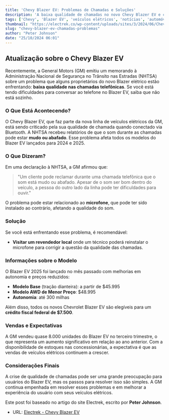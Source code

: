 ```yaml
---
title: 'Chevy Blazer EV: Problemas de Chamadas e Soluções'
description: 'A baixa qualidade de chamadas no novo Chevy Blazer EV e como resolver.'
tags: ['Chevy', 'Blazer EV', 'veículos elétricos', 'notícias', 'automóveis']
thumbnail: "https://electrek.co/wp-content/uploads/sites/3/2024/06/Chevy-2025-Blazer-EV-prices.jpeg?quality=82&strip=all&w=1400"
slug: "chevy-blazer-ev-chamadas-problemas"
author: "Peter Johnson"
date: "25/10/2024 06:01"
---
```


## Atualização sobre o Chevy Blazer EV

Recentemente, a General Motors (GM) emitiu um memorando à Administração Nacional de Segurança no Trânsito nas Estradas (NHTSA) sobre um problema que alguns proprietários do novo Blazer elétrico estão enfrentando: **baixa qualidade nas chamadas telefônicas**. Se você está tendo dificuldades para conversar ao telefone no Blazer EV, saiba que não está sozinho.

### O Que Está Acontecendo?

O Chevy Blazer EV, que faz parte da nova linha de veículos elétricos da GM, está sendo criticado pela sua qualidade de chamada quando conectado via Bluetooth. A NHTSA recebeu relatórios de que o som durante as chamadas pode estar **mudo ou abafado**. Esse problema afeta todos os modelos do Blazer EV lançados para 2024 e 2025.

### O Que Dizeram?

Em uma declaração à NHTSA, a GM afirmou que:  
> "Um cliente pode reclamar durante uma chamada telefônica que o som está mudo ou abafado. Apesar de o som ser bom dentro do veículo, a pessoa do outro lado da linha pode ter dificuldades para ouvir."

O problema pode estar relacionado ao **microfone**, que pode ter sido instalado ao contrário, afetando a qualidade do som.

### Solução

Se você está enfrentando esse problema, é recomendável:
- **Visitar um revendedor local** onde um técnico poderá reinstalar o microfone para corrigir a questão da qualidade das chamadas.

### Informações sobre o Modelo

O Blazer EV 2025 foi lançado no mês passado com melhorias em autonomia e preços reduzidos:
- **Modelo Base** (tração dianteira): a partir de $45.995  
- **Modelo AWD de Menor Preço**: $48.995  
- **Autonomia**: até 300 milhas  

Além disso, todos os novos Chevrolet Blazer EV são elegíveis para um **crédito fiscal federal de $7.500**.

### Vendas e Expectativas

A GM vendeu quase 8.000 unidades do Blazer EV no terceiro trimestre, o que representa um aumento significativo em relação ao ano anterior. Com a disponibilidade de estoques nas concessionárias, a expectativa é que as vendas de veículos elétricos continuem a crescer.

### Considerações Finais

A crise de qualidade de chamadas pode ser uma grande preocupação para usuários do Blazer EV, mas os passos para resolver isso são simples. A GM continua empenhada em resolver esses problemas e em melhorar a experiência do usuário com seus veículos elétricos.

Este post foi baseado no artigo do site Electrek, escrito por **Peter Johnson**. 
- URL: [Electrek - Chevy Blazer EV](https://electrek.co/2024/10/24/chevy-blazer-ev-may-have-poor-phone-call-quality-how-to-fix-it/)